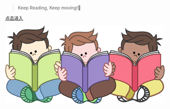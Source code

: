 > Keep Reading, Keep moving!🐳

[点击进入](https://github.com/huihuidaxia/show_me_the_book/issues?utf8=%E2%9C%93&q=is%3Aissue)

[![reading](cutecolorssetschool4b.png)](https://github.com/huihuidaxia/show_me_the_book/issues)
